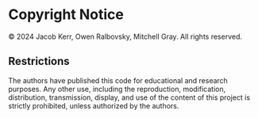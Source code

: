 # Copyright Notice
© 2024 Jacob Kerr, Owen Ralbovsky, Mitchell Gray. All rights reserved. 

## Restrictions
The authors have published this code for educational and research purposes. Any other use, including the reproduction, modification, distribution, transmission, display, and use of the content of this project is strictly prohibited, unless authorized by the authors. 
